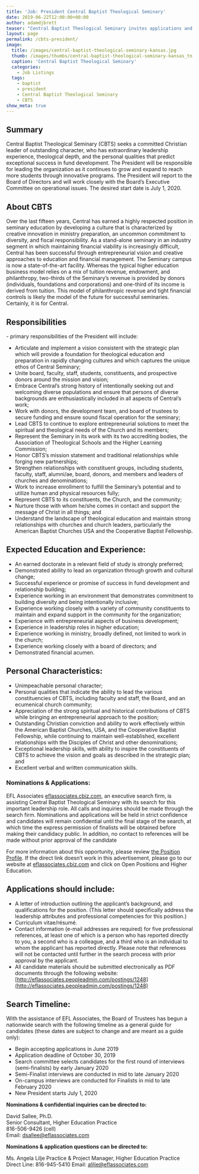```yaml
---
title: 'Job: President Central Baptist Theological Seminary'
date: 2019-06-22T12:00:00+00:00
author: adamdjbrett
teaser: "Central Baptist Theological Seminary invites applications and nominations from inspired, dynamic, Christian leaders for the position of President."
layout: page
permalink: /cbts-president/
image:
  title: /images/central-baptist-theological-seminary-kansas.jpg
  thumb: /images/thumbs/central-baptist-theological-seminary-kansas_tn.jpg
  caption: 'Central Baptist Theological Seminary'
  categories:
    - Job Listings
  tags:
    - baptist
    - president
    - Central Baptist Theological Seminary
    - CBTS
show_meta: true
---
```


## Summary
Central Baptist Theological Seminary (CBTS) seeks a committed Christian leader of outstanding character, who has extraordinary leadership experience, theological depth, and the personal qualities that predict exceptional success in fund development.  The President will be responsible for leading the organization as it continues to grow and expand to reach more students through innovative programs. The President will report to the Board of Directors and will work closely with the Board’s Executive Committee on operational issues. The desired start date is July 1, 2020.

## About CBTS
Over the last fifteen years, Central has earned a highly respected position in seminary education by developing a culture that is characterized by creative innovation in ministry preparation, an uncommon commitment to diversity, and fiscal responsibility.  As a stand-alone seminary in an industry segment in which maintaining financial viability is increasingly difficult, Central has been successful through entrepreneurial vision and creative approaches to education and financial management. The Seminary campus is now a state-of-the-art facility. Whereas the typical higher education business model relies on a mix of tuition revenue, endowment, and philanthropy, two-thirds of the Seminary’s revenue is provided by donors (individuals, foundations and corporations) and one-third of its income is derived from tuition. This model of philanthropic revenue and tight financial controls is likely the model of the future for successful seminaries.  Certainly, it is for Central.

## Responsibilities
\- primary responsibilities of the President will include:
- Articulate and implement a vision consistent with the strategic plan which will provide a foundation for theological education and preparation in rapidly changing cultures and which captures the unique ethos of Central Seminary;
- Unite board, faculty, staff, students, constituents, and prospective donors around the mission and vision;
- Embrace Central’s strong history of intentionally seeking out and welcoming diverse populations and ensure that persons of diverse backgrounds are enthusiastically included in all aspects of Central’s work;
- Work with donors, the development team, and board of trustees to secure funding and ensure sound fiscal operation for the seminary;
- Lead CBTS to continue to explore entrepreneurial solutions to meet the spiritual and theological needs of the Church and its members;
- Represent the Seminary in its work with its two accrediting bodies, the Association of Theological Schools and the Higher Learning Commission;
- Honor CBTS’s mission statement and traditional relationships while forging new partnerships;
- Strengthen relationships with constituent groups, including students, faculty, staff, alumni/ae, board, donors, and members and leaders of churches and denominations;
- Work to increase enrollment to fulfill the Seminary’s potential and to utilize human and physical resources fully;
- Represent CBTS to its constituents, the Church, and the community;
- Nurture those with whom he/she comes in contact and support the message of Christ in all things; and
- Understand the landscape of theological education and maintain strong relationships with churches and church leaders, particularly the American Baptist Churches USA and the Cooperative Baptist Fellowship.

## Expected Education and Experience:
- An earned doctorate in a relevant field of study is strongly preferred;
- Demonstrated ability to lead an organization through growth and cultural change;
- Successful experience or promise of success in fund development and relationship building;
- Experience working in an environment that demonstrates commitment to building diversity and being intentionally inclusive;
- Experience working closely with a variety of community constituents to maintain and expand support in the community for the organization;
- Experience with entrepreneurial aspects of business development;
- Experience in leadership roles in higher education;
- Experience working in ministry, broadly defined, not limited to work in the church;
- Experience working closely with a board of directors; and
- Demonstrated financial acumen.

## Personal Characteristics:
- Unimpeachable personal character;
- Personal qualities that indicate the ability to lead the various constituencies of CBTS, including faculty and staff, the Board, and an ecumenical church community;
- Appreciation of the strong spiritual and historical contributions of CBTS while bringing an entrepreneurial approach to the position;
- Outstanding Christian conviction and ability to work effectively within the American Baptist Churches, USA, and the Cooperative Baptist Fellowship, while continuing to maintain well-established, excellent relationships with the Disciples of Christ and other denominations;
- Exceptional leadership skills, with ability to inspire the constituents of CBTS to achieve the vision and goals as described in the strategic plan; and
- Excellent verbal and written communication skills.


### Nominations & Applications:  
EFL Associates [eflassociates.cbiz.com](https://eflassociates.cbiz.com/), an executive search firm, is assisting Central Baptist Theological Seminary with its search for this important leadership role.  All calls and inquiries should be made through the search firm. Nominations and applications will be held in strict confidence and candidates will remain confidential until the final stage of the search, at which time the express permission of finalists will be obtained before making their candidacy public.  In addition, no contact to references will be made without prior approval of the candidate

For more information about this opportunity, please review [the Position Profile](https://eflassociates.cbiz.com/Portals/2/Central%20Baptist%20Theological%20Seminary%20Presidential%20Search%20Prospectus%20-%20FINAL.pdf).  If the direct link doesn’t work in this advertisement, please go to our website at [eflassociates.cbiz.com](https://eflassociates.cbiz.com/) and click on Open Positions and Higher Education.  

## Applications should include:

-	A letter of introduction outlining the applicant’s background, and qualifications for the position.  (This letter should specifically address the leadership attributes and professional competencies for this position.)
-	Curriculum vitae/résumé.
-	Contact information (e-mail addresses are required) for five professional references, at least one of which is a person who has reported directly to you, a second who is a colleague, and a third who is an individual to whom the applicant has reported directly.  Please note that references will not be contacted until further in the search process with prior approval by the applicant.
-	All candidate materials should be submitted electronically as PDF documents through the following website:  [http://eflassociates.peopleadmin.com/postings/1248](http://eflassociates.peopleadmin.com/postings/1248)

## Search Timeline:
With the assistance of EFL Associates, the Board of Trustees has begun a nationwide search with the following timeline as a general guide for candidates (these dates are subject to change and are meant as a guide only):
-	Begin accepting applications in June 2019
-	Application deadline of October 30, 2019
-	Search committee selects candidates for the first round of interviews (semi-finalists) by early January 2020
-	Semi-Finalist interviews are conducted in mid to late January 2020
-	On-campus interviews are conducted for Finalists in mid to late February 2020
-	New President starts July 1, 2020

**Nominations & confidential inquiries can be directed to:**  

David Sallee, Ph.D.  
Senior Consultant, Higher Education Practice  
816-506-9426 (cell)  
Email:  [dsallee@eflassociates.com](mailto:dsallee@eflassociates.com)  



**Nominations & application questions can be directed to:**

Ms. Angela Lilje
Practice & Project Manager, Higher Education Practice
Direct Line: 816-945-5410
Email: [alilje@eflassociates.com](mailto:alilje@eflassociates.com)
